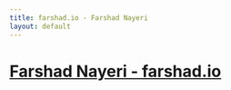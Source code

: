 ```yaml
---
title: farshad.io - Farshad Nayeri
layout: default
---
```


<h1><a href="/docs/">Farshad Nayeri - farshad.io</a></h1>

<!-- 
<div class="bento-box">
      {% for p in site.data.portfolio %}
            <div class='bento' style='color: #{{ p.color | default: "000000" }}; background-color: #{{ p.background | default: "ffffff" }}'>
              <a style='color: #{{ p.color | default: "000000" }}' href='{{ p.permalink | relative_url }}'> 
                <img src='{{ "/assets/logos/" | append: p.logo | append: ".png" | relative_url }}' alt='{{ p.title | default: "No Title" }}' />
                <h2>{{ p.title  }} </h2>
                <h3>{{ p.subtitle  }} → </h3>
                <p>{{ p.content }}</p>
                <p>{{ p.permalink }}</p>
              </a>
            </div>
      {% endfor %}
</div> 
-->
